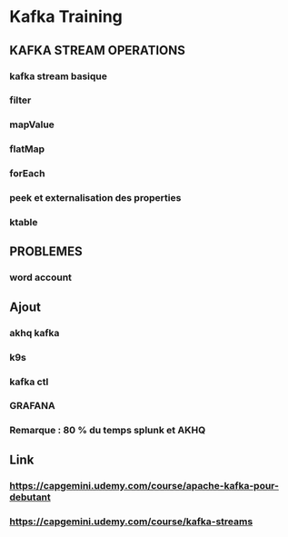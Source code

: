 # Kafka Training

## KAFKA STREAM OPERATIONS
### kafka stream basique
### filter
### mapValue
### flatMap
### forEach
### peek et externalisation des properties 
### ktable

## PROBLEMES
### word account

## Ajout
### akhq kafka
### k9s 
### kafka ctl
### GRAFANA

### Remarque : 80 % du temps splunk et AKHQ

## Link
### https://capgemini.udemy.com/course/apache-kafka-pour-debutant
### https://capgemini.udemy.com/course/kafka-streams

